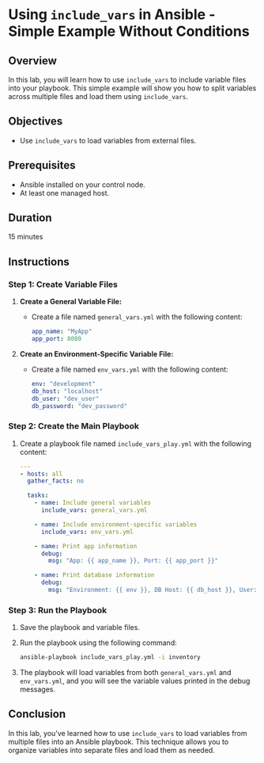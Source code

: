 # **Using `include_vars` in Ansible - Simple Example Without Conditions**

## **Overview**

In this lab, you will learn how to use `include_vars` to include variable files into your playbook. This simple example will show you how to split variables across multiple files and load them using `include_vars`.

## **Objectives**

- Use `include_vars` to load variables from external files.

## **Prerequisites**

- Ansible installed on your control node.
- At least one managed host.

## **Duration**

15 minutes

## **Instructions**

### **Step 1: Create Variable Files**

1. **Create a General Variable File:**

   - Create a file named `general_vars.yml` with the following content:

     ```yaml
     app_name: "MyApp"
     app_port: 8080
     ```

2. **Create an Environment-Specific Variable File:**

   - Create a file named `env_vars.yml` with the following content:

     ```yaml
     env: "development"
     db_host: "localhost"
     db_user: "dev_user"
     db_password: "dev_password"
     ```

### **Step 2: Create the Main Playbook**

1. Create a playbook file named `include_vars_play.yml` with the following content:

   ```yaml
   ---
   - hosts: all
     gather_facts: no

     tasks:
       - name: Include general variables
         include_vars: general_vars.yml

       - name: Include environment-specific variables
         include_vars: env_vars.yml

       - name: Print app information
         debug:
           msg: "App: {{ app_name }}, Port: {{ app_port }}"

       - name: Print database information
         debug:
           msg: "Environment: {{ env }}, DB Host: {{ db_host }}, User: {{ db_user }}"
   ```

### **Step 3: Run the Playbook**

1. Save the playbook and variable files.

2. Run the playbook using the following command:

   ```bash
   ansible-playbook include_vars_play.yml -i inventory
   ```

3. The playbook will load variables from both `general_vars.yml` and `env_vars.yml`, and you will see the variable values printed in the debug messages.

## **Conclusion**

In this lab, you’ve learned how to use `include_vars` to load variables from multiple files into an Ansible playbook. This technique allows you to organize variables into separate files and load them as needed.

